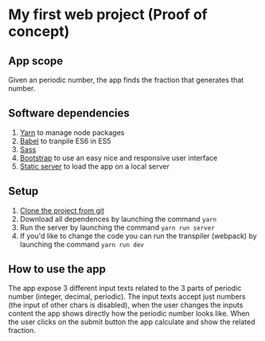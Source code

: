 # My first web project (Proof of concept)

## App scope

Given an periodic number, the app finds the fraction that generates that number.

## Software dependencies

1. [Yarn](https://yarnpkg.com) to manage node packages
2. [Babel](https://babeljs.io) to tranpile ES6 in ES5
3. [Sass](https://sass-lang.com)
4. [Bootstrap](https://getbootstrap.com/) to use an easy nice and responsive user interface
5. [Static server](https://github.com/nbluis/static-server) to load the app on a local server

## Setup

1. [Clone the project from git](https://github.com/alex-mori/periodic-number)
2. Download all dependences by launching the command `yarn`
3. Run the server by launching the command `yarn run server`
4. If you'd like to change the code you can run the transpiler (webpack) by launching the command `yarn run dev`

## How to use the app

The app expose 3 different input texts related to the 3 parts of periodic number (integer, decimal, periodic). The input texts accept just numbers (the input of other chars is disabled), when the user changes the inputs content the app shows directly how the periodic number looks like. When the user clicks on the submit button the app calculate and show the related fraction.